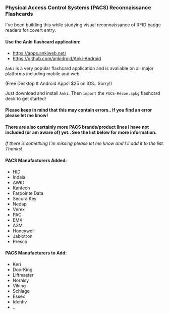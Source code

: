 ### Physical Access Control Systems (PACS) Reconnaissance Flashcards

I've been building this while studying visual reconnaissance of RFID badge readers for covert entry.

#### Use the Anki flashcard application:
- https://apps.ankiweb.net/
- https://github.com/ankidroid/Anki-Android

`Anki` is a very popular flashcard application and is avaliable on all major platforms including mobile and web.

(Free Desktop & Android Apps! $25 on iOS.. Sorry!)

Just download and install `Anki`. Then `import` the `PACS-Recon.apkg` flashcard deck to get started!

#### Please keep in mind that this may contain errors.. If you find an error please let me know!
#### There are also certainly more PACS brands/product lines I have not included (or am aware of) yet.. See the list below for more information.

_If there is something I'm missing please let me know and I'll add it to the list. Thanks!_

#### PACS Manufacturers Added:

- HID
- Indala
- AWID
- Kantech
- Farpointe Data
- Secura Key
- Nedap
- Verex
- PAC
- EMX
- A3M
- Honeywell
- Jablotron
- Presco

#### PACS Manufacturers to Add:

- Keri
- DoorKing
- Liftmaster
- Noralsy
- Viking
- Schlage
- Essex
- Identiv
- ...

